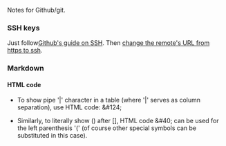 Notes for Github/git.

### SSH keys

Just
follow[Github's guide on SSH](https://help.github.com/articles/generating-an-ssh-key/).
Then
[change the remote's URL from https to ssh](https://help.github.com/articles/changing-a-remote-s-url/).

### Markdown

#### HTML code

* To show pipe '|' character in a table (where '|' serves as column
  separation), use HTML code: &amp;#124;

* Similarly, to literally show () after [], HTML code &amp;#40; can be
  used for the left parenthesis '(' (of course other special symbols
  can be substituted in this case).
